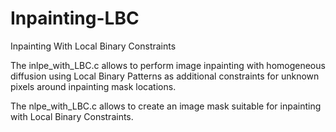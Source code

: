 # Inpainting-LBC
Inpainting With Local Binary Constraints

The inlpe_with_LBC.c  allows to  perform image inpainting with homogeneous diffusion using Local Binary Patterns as additional constraints for unknown pixels around inpainting mask locations. 

The nlpe_with_LBC.c allows to create an image mask suitable for inpainting with Local Binary Constraints.

